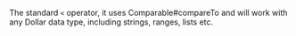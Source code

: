 The standard `<` operator, it uses Comparable#compareTo and will work with any Dollar data type, including strings, ranges, lists etc.